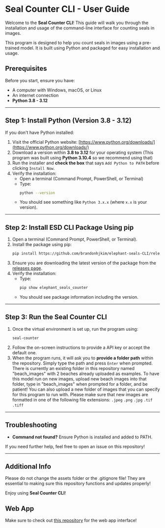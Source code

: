 # Seal Counter CLI - User Guide

Welcome to the **Seal Counter CLI**! This guide will walk you through the installation and usage of the command-line interface for counting seals in images.

This program is designed to help you count seals in images using a pre-trained model. It is built using Python and packaged for easy installation and usage.

## Prerequisites
Before you start, ensure you have:
- A computer with Windows, macOS, or Linux
- An internet connection
- **Python 3.8 - 3.12**

---

## Step 1: Install Python (Version 3.8 - 3.12)

If you don't have Python installed:

1. Visit the official Python website: [https://www.python.org/downloads/](https://www.python.org/downloads/)
2. Download a version within **3.8 to 3.12** for your operating system (This program was built using **Python 3.10.4** so we recommend using that)
3. Run the installer and **check the box** that says `Add Python to PATH` before clicking `Install Now`.
4. Verify the installation:
   - Open a terminal (Command Prompt, PowerShell, or Terminal)
   - Type:
     ```sh
     python --version
     ```
   - You should see something like `Python 3.x.x` (where `x.x` is your version).

---

## Step 2: Install ESD CLI Package Using pip
1. Open a terminal (Command Prompt, PowerShell, or Terminal).
2. Install the package using pip:
    ```sh
    pip install https://github.com/brandonhjkim/elephant-seals-CLI/releases/download/1.1.0/elephant_seals_counter-1.1.0-py3-none-any.whl
    ```
3. Ensure you are downloading the latest version of the package from the [releases page](
    https://github.com/brandonhjkim/elephant-seals-CLI/releases).
3. Verify the installation:
    - Type:
      ```sh
      pip show elephant_seals_counter
      ```
    - You should see package information including the version.

---

## Step 3: Run the Seal Counter CLI

1. Once the virtual environment is set up, run the program using:
    ```sh
    seal-counter
    ```
2. Follow the on-screen instructions to provide a API key or accept the default one.
3. When the program runs, it will ask you to **provide a folder path** within the repository. Simply type the path and press `Enter` when prompted. 
There is currently an existing folder in this repository named "beach_images" with 2 beaches already uploaded as examples. 
To have this model run on new images, upload new beach images into that folder, type in "beach_images" when prompted for a folder, and be patient!
You can also upload a new folder of images that you can specify for this program to run with. Please make sure that new images are formatted in one of the following file extensions: `.jpeg` `.png` `.jpg` `.tif` `.tiff`

---

## Troubleshooting
- **Command not found?** Ensure Python is installed and added to PATH.

If you need further help, feel free to open an issue on this repository!

---

## Additional Info
Please do not change the assets folder or the .gitignore file! They are essential to making sure this repository functions and updates properly! 

Enjoy using **Seal Counter CLI**!

## Web App

Make sure to check out [this repository](https://github.com/ishaansathaye/elephant-seals-detection?tab=readme-ov-file) for the web app interface!

